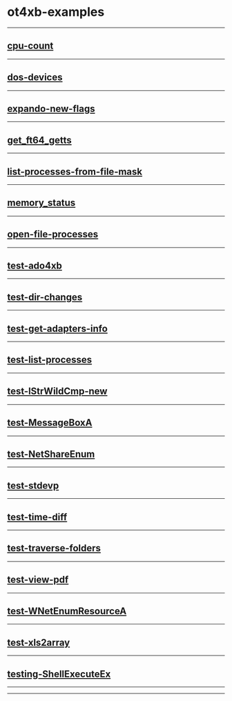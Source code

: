 # ot4xb-examples   
------ 
 
## [cpu-count](cpu-count)         
          
 
          
----          
## [dos-devices](dos-devices)         
          
 
          
----          
## [expando-new-flags](expando-new-flags)         
          
 
          
----          
## [get_ft64_getts](get_ft64_getts)         
          
 
          
----          
## [list-processes-from-file-mask](list-processes-from-file-mask)         
          
 
          
----          
## [memory_status](memory_status)         
          
 
          
----          
## [open-file-processes](open-file-processes)         
          
 
          
----          
## [test-ado4xb](test-ado4xb)         
          
 
          
----          
## [test-dir-changes](test-dir-changes)         
          
 
          
----          
## [test-get-adapters-info](test-get-adapters-info)         
          
 
          
----          
## [test-list-processes](test-list-processes)         
          
 
          
----          
## [test-lStrWildCmp-new](test-lStrWildCmp-new)         
          
 
          
----          
## [test-MessageBoxA](test-MessageBoxA)         
          
 
          
----          
## [test-NetShareEnum](test-NetShareEnum)         
          

          
----          
## [test-stdevp](test-stdevp)         
          
 
          
----          
## [test-time-diff](test-time-diff)         
          
 
          
----          
## [test-traverse-folders](test-traverse-folders)         
          
 
          
----          
## [test-view-pdf](test-view-pdf)         
          
 
          
----          
## [test-WNetEnumResourceA](test-WNetEnumResourceA)         
          
 
          
----          
## [test-xls2array](test-xls2array)         
          
 
          
----          
## [testing-ShellExecuteEx](testing-ShellExecuteEx)         
          
 
          
----          
------ 
